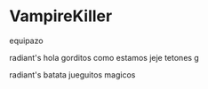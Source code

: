 # VampireKiller
  equipazo 

radiant's hola gorditos como estamos jeje tetones g

radiant's batata jueguitos magicos



